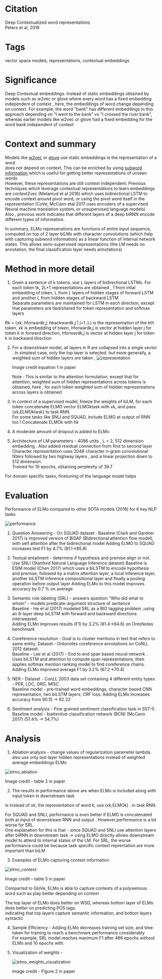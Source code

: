 # Citation  

Deep Contextualized word representations  
Peters et al, 2018


# Tags  

vector space models, representations, contextual embeddings  

# Significance

Deep Contextual embeddings. Instead of static embeddings obtained by models such as w2vec or glove where every word has a fixed embedding independent of context ,
here, the embeddings of word change depending on context. For example, the word "bank" has different embeddings in this approach depending on 
"I went to the bank" vs "I crossed the river bank", whereas earlier models like w2vec or glove had a fixed embedding for the word bank
independent of context   


# Context and summary     

Models like [w2vec](./NLP/nw2vec_1_mikolov_2013.md) or [glove](./NLP/glove_pennington_2014.ipynb) use static embeddings ie the representation of a word  
does not depend on context. This can be enriched by using [subword information](fasttext_bojanowski_2017.md) which is useful for getting better representations of unseen words  
However, these representations are still context independent. Previous techniques which leverage contextual representations to learn embeddings are context2vec (Melamud et al 2016) which uses bidirectional LSTM to encode 
context around pivot word, or using the pivot word itself in the representation (CoVe, McCann etal 2017 uses encoders of a supervised Neural machine translation system, or unsupervised language models)  
Also , previous work indicates that different layers of a deep biRNN encode different types of information.  

In summary, ELMo represenations are functions of entire input sequence, computed on top of 2 layer biLMs with
character convolutions (which help with capturing subword information) as a linear function of internal network states. 
This allows semi-supervised representations (the LM needs no annotation, the final classification layer needs annotations)    








# Method in more detail  

1) Given a sentence of k tokens, use L layers of bidirectional LSTMs. For each token tk, 2L+1 representations are obtained , 1 from intial embedding of token, L from L layers of hidden stages of forward LSTM and another L from hidden stages of backward LSTM  
Separate parameters are maintained for LSTM in each direction, except that parameters are tied/shared for token representation and softmax layers  

Rk = {xk; hforwardk,j; hbackwardk,j | j=1..L} is the representation of the kth token, xk is embedding of token, hforwardk,j is vector at hidden layer j for token k in forward direction,  hforwardk,j is vector at hidden layer j for token k in backward direction  

2) For a downstream model, all layers in R are collapsed into a single vector . In simplest case, only the top layer is selected. but more generally, a weighted sum of hidden layers are taken , 
    ![representation](elmo_pic1a.png "Image credit Equation 1 in paper")   
    
    Image credit equation 1 in paper   
    
    Note : This is similar to the attention formulation, except that for attention, weighted sum of hidden representations across tokens is obtained, here , for each token weighted sum of hidden representations across layers is obtained  
    

3) In context of a supervised model, freeze the weights of biLM, for each token concatenate ELMO vector ELMOktask with xk, and pass {xk;ELMOktask} to task RNN.  
For some tasks like SNLI and SQUAD, include ELMO at output of RNN too ! Concatenate ELMOk with hk 

4) A moderate amount of dropout is added to ELMo   

5) Architecture of LM parameters - 4096 units , L = 2, 512 dimension embedding . Also added residual connection from first to second layer  
Character representation uses 2048 character n-gram convolutional filters followed by two highway layers  , and a linear projection down to 512 dimension.  
Trained for 10 epochs, obtaining perplexity of 39.7 

For domain specific tasks, finetuning of the language model helps  



# Evaluation  

Performance of ELMo compared to other SOTA models (2018) for 6 key NLP tasks  


![performance](elmo_pic4.png "Image credit Table 1 in paper")   



1) Question Answering - On SQUAD dataset .  Baseline  (Clark and Gardner 2017) is improved version of BiDAF (Bidirectional attention flow model), with self attention after the bidirectional model 
Adding ELMO to SQUAD increases test F1 by 4.7% (81.1->85.8)  

2) Textual entailment - determine if hypothesis and premise align or not. Use SNLI (Stanford Natural Language Inference dataset) Baseline is ESIM model (Chen 2017) 
which uses a biLSTM to encode hypothesis and premise, followed by a matrix attention layer, a local inference layer, another biLSTM inference compositional layer and finally a pooling operation before output layer
Adding ELMo to this model improves accuracy by 0.7 % on average  

3) Semantic role labeling (SRL) - answers question "Who did what to whom" - models predicate-argument structure of sentence  
Baseline - He et al (2017) modeled SRL as a BIO tagging problem ,using an 8-layer deep biLSTM with forward and backward directions interweaved.  
Adding ELMo improves results (F1) by 3.2% (81.4->84.6) on OntoNotes benchmark  

4) Coreference resolution    - Goal is to cluster mentions in text that refers to same entity. Dataset  - Ontonotes coreference annotations on CoNLL 2012 dataset.  
Baseline - Lee et al (2017) - End to end span based neural network . Uses biLSTM and attention to compute span representations, then applies softmax mention ranking model  to find coreference chains. 
Adding ELMo improved average F1 by 3.2% (67.2->70.4)  

5) NER - Dataset - ConLL 2003 data set containing 4 different entity types - PER, LOC, ORG, MISC  
Baseline model -    pre-trained word embeddings, character based CNN representation, two biLSTM layers, CRF loss. Adding ELMo increases accuracy from 90.15 -> 92.22  

6) Sentiment analysis - Fine grained sentiment classification task in SST-5 . Baseline model - biattentive classification network (BCN) (McCann 2017) (51.4% -> 54.7%)  


# Analysis  

1) Ablation analysis - change values of regularization parameter lambda. also use only last layer hidden representations instead of weighted average embeddings ELMo  


  ![elmo_ablation](elmo_pic5.png "Image credit Table 2 in paper")  
  
  Image credit - table 2 in paper
  
  
2) The results in performance above are when ELMo is included along with input token in downstream task  

ie Instead of xk, the representation  of word k, use (xk;ELMOk)  . in task RNN.  

For SQUAD and SNLI, perfornance is even better if ELMO is concatenated both at input of downstream RNN and output . However,performance is a bit worse for SRL.  
One explanation for this is that - since SQUAD and SNLI use attention layers after biRNN in downstream task -> using ELMO directly allows downstream model to attend to internal states of the LM.  For SRL, the worse performance could be because task specific context 
reprentation are more important than biLM  



3) Examples of ELMo capturing context information 

  ![elmo_context](elmo_pic6.png "Image credit Table 5 in paper")  
  
  Image credit  - table 5 in paper 
  
  Comparted to GloVe, ELMo is able to capture contexts of a polysemous word such as play better depending on context  
  
  The top layer of ELMo does better on WSD, whereas bottom layer of ELMo does better on predicting POS tags.  
  indicating that top layers capture semantic information, and bottom layers syntactic  
  
  
4) Sample Efficiency - Adding ELMo decreases training set size, and time taken for training to reach a benchmark performance considerably  
   For example, SRL model reaches maximum F1 after 486 epochs without ELMo and 10 epochs with.  
   
5) Visualization of weights - 

    ![elmo_weights_visualization](elmo_pic7.png "Image credit Figure 2 in paper")   
    
    Image credit - Figure 2 in paper  
    
    
  


